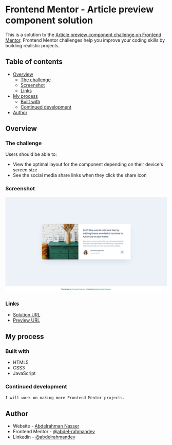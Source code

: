 # Frontend Mentor - Article preview component solution

This is a solution to the [Article preview component challenge on Frontend Mentor](https://www.frontendmentor.io/challenges/article-preview-component-dYBN_pYFT). Frontend Mentor challenges help you improve your coding skills by building realistic projects.

## Table of contents

- [Overview](#overview)
  - [The challenge](#the-challenge)
  - [Screenshot](#screenshot)
  - [Links](#links)
- [My process](#my-process)
  - [Built with](#built-with)
  - [Continued development](#continued-development)
- [Author](#author)

## Overview

### The challenge

Users should be able to:

- View the optimal layout for the component depending on their device's screen size
- See the social media share links when they click the share icon

### Screenshot

![](./screenshot.jpg)

### Links

- [Solution URL](https://www.frontendmentor.io/solutions/article-preview-solution-DEE0oMP3E)
- [Preview URL](https://abdel-rahmandev.github.io/Article-Preview/)

## My process

### Built with

- HTML5
- CSS3
- JavaScript

### Continued development

    I will work on making more Frontend Mentor projects.

## Author

- Website - [Abdelrahman Nasser](https://www.abdel-rahman.dev)
- Frontend Mentor - [@abdel-rahmandev](https://www.frontendmentor.io/profile/abdel-rahmandev)
- Linkedin - [@abdelrahmandev](https://www.linkedin.com/in/abdelrahmandev/)
